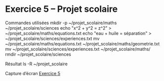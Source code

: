 # Exercice 5 – Projet scolaire

 Commandes utilisées
mkdir -p ~/projet_scolaire/maths ~/projet_scolaire/sciences
echo "x^2 + y^2 = z^2" > ~/projet_scolaire/maths/equations.txt
echo "eau + huile = séparation" > ~/projet_scolaire/sciences/experiences.txt
mv ~/projet_scolaire/maths/equations.txt ~/projet_scolaire/maths/geometrie.txt
mv ~/projet_scolaire/sciences/experiences.txt ~/projet_scolaire/maths/
rmdir ~/projet_scolaire/sciences

 Résultat
ls -R ~/projet_scolaire

 Capture d’écran
[Exercice 5](exercice5_capture.png)

